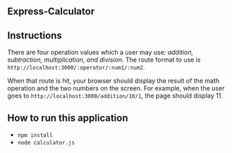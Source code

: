 ## Express-Calculator

## Instructions
There are four operation values which a user may use: *addition, subtraction, multiplication, and division.*
The route format to use is `http://localhost:3000/:operator/:num1/:num2`.

When that route is hit, your browser should display the result of the math operation and the two numbers on the screen.
For example, when the user goes to `http://localhost:3000/addition/10/1`, the page should display 11.

## How to run this application
- `npm install`
- `node calculator.js`
